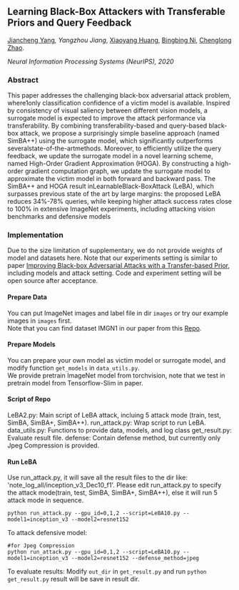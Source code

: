 ## Learning Black-Box Attackers with Transferable Priors and Query Feedback

[Jiancheng Yang](https://jiancheng-yang.com/)*, Yangzhou Jiang*, [Xiaoyang Huang](http://scholar.google.com/citations?user=Svw7X6kAAAAJ&hl=en), [Bingbing Ni](https://scholar.google.com/citations?user=eUbmKwYAAAAJ&hl=zh-CN), [Chenglong Zhao](https://scholar.google.com/citations?user=wl55lFoAAAAJ&hl=zh-CN).

*Neural Information Processing Systems (NeurIPS), 2020*


### Abstract
This paper addresses the challenging black-box adversarial attack problem, where1only classification confidence of a victim model is available.  Inspired by consistency of visual saliency between different vision models, a surrogate model is expected to improve the attack performance via transferability. By combining transferability-based and query-based black-box attack, we propose a surprisingly simple baseline approach (named SimBA++) using the surrogate model, which significantly outperforms severalstate-of-the-artmethods. Moreover, to efficiently utilize the query feedback, we update the surrogate model in a novel learning scheme, named High-Order Gradient Approximation (HOGA). By constructing a high-order gradient computation graph, we update the surrogate model to approximate the victim model in both forward and backward pass. The SimBA++ and HOGA result inLearnableBlack-BoxAttack (LeBA), which surpasses previous state of the art by large margins: the proposed LeBA reduces 34%-78% queries, while keeping higher attack success rates close to 100% in extensive ImageNet experiments, including attacking vision benchmarks and defensive models

### Implementation
Due to the size limitation of supplementary, we do not provide weights of model and datasets here.  Note that our experiments setting is similar to paper [Improving Black-box Adversarial Attacks with a Transfer-based Prior](https://arxiv.org/pdf/1906.06919.pdf), including models and attack setting. Code and experiment setting will be open source after acceptance.

#### Prepare Data
You can put ImageNet images and label file in dir `images` or try our example images in `images` first.  
Note that you can find dataset IMGN1 in our paper from this [Repo](https://github.com/prior-guided-rgf/Prior-Guided-RGF). 

#### Prepare Models
You can prepare your own model as victim model or surrogate model, and  modify function `get_models` in `data_utils.py`.  
We provide pretrain ImageNet model from torchvision, note that we test in pretrain model from Tensorflow-Slim in paper.

#### Script of Repo
LeBA2.py: Main script of LeBA attack, incluing 5 attack mode (train, test, SimBA, SimBA+, SimBA++).
run_attack.py:  Wrap script to run LeBA.
data_utils.py: Functions to provide data, models, and log class
get_result.py: Evaluate result file.
defense: Contain defense method, but currently only Jpeg Compression is provided.

#### Run LeBA

Use run_attack.py, it will save all the result files to the dir like: 'note_log_all/inception_v3_Dec10_f1'. Please edit run_attack.py to specify the attack mode(train, test, SimBA, SimBA+, SimBA++), else it will run 5 attack mode in sequence.
```
python run_attack.py --gpu_id=0,1,2 --script=LeBA10.py --model1=inception_v3 --model2=resnet152
```

To attack defensive model:
```
#for Jpeg Compression
python run_attack.py --gpu_id=0,1,2 --script=LeBA10.py --model1=inception_v3 --model2=resnet152 --defense_method=jpeg
```

To evaluate results:
Modify `out_dir` in  `get_result.py`
and run `python get_result.py`
result will be save in result dir.




